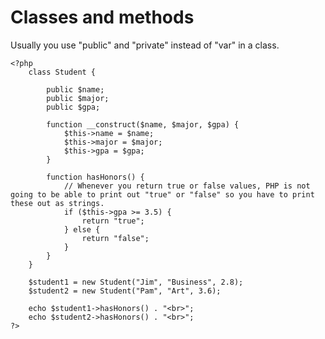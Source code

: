 # Classes and methods

Usually you use "public" and "private" instead of "var" in a class.

    <?php
        class Student {
            
            public $name;
            public $major;
            public $gpa;

            function __construct($name, $major, $gpa) {
                $this->name = $name;
                $this->major = $major;
                $this->gpa = $gpa;
            }

            function hasHonors() {
                // Whenever you return true or false values, PHP is not going to be able to print out "true" or "false" so you have to print these out as strings.
                if ($this->gpa >= 3.5) {
                    return "true";
                } else {
                    return "false";
                }
            }
        }

        $student1 = new Student("Jim", "Business", 2.8);
        $student2 = new Student("Pam", "Art", 3.6);

        echo $student1->hasHonors() . "<br>";
        echo $student2->hasHonors() . "<br>";
    ?>